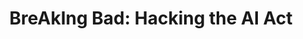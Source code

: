 ---
id: "breakingbad" # nochmal überlegen
method: "Projektseminar"
institution: "Hub of Computing and Data Science (HCDS), Fakultät für Mathematik, Informatik & Naturwissenschaften"
title: "BreAkIng Bad: Hacking the AI Act"
title_project:
title_short: "BreAkIng Bad"
period: "Apr 23 ­­- Mar 24 (12 months)"
foerderlinie: "Transferorientierte Data Literacy"
round: "2"
lecture2go: "71043"
uhh_url: "https://www.hcl.uni-hamburg.de/ddlitlab/data-literacy-lehrlabor/zweite-foerderrunde/16-breaking-bad.html"
contributors: "Lucas Memmert"
mentor: "Dr. Michaela Regneri, Fabian Burmeister"
quote: "In einem besonderen hermeneutischen Lehransatz treten die Studierenden als „Advocatus Diaboli“ auf: Die Beratungskonzepte sollen zeigen, wie der AI Act mit minimalem Aufwand erfüllt wird und dabei wirtschaftlicher Profit und Inkaufnahme von gesellschaftlichem Risiko maximiert werden können."
text: |
    ### Das Projekt BreAkIng Bad

    Der Einfluss von KI auf das Leben vieler Menschen nimmt stetig zu. Wenngleich sich hierdurch große Chancen ergeben, entstehen auch erhebliche Risiken und ethische Herausforderungen. Die neue EU-KI-Regulierung (EU AI Act) versucht, diese Chancen und Risiken in Einklang zu bringen. Die Idee des Seminars ist es, Studierende über alle Fakultäten hinweg für die Gefahren im Umgang mit KI zu sensibilisieren und gleichzeitig ein erstes Gespür für unternehmerische Praxis im Kontext potentiell gewinngefährdender Gesetze zu bekommen. Hierbei sollen die Studierenden selbst Gestaltungsspielräume entlang des Gesetzesentwurfs anhand konkreter KI-Anwendungsfälle ausloten.

    Dies soll die Studierenden befähigen, KI kritisch und verantwortungsbewusst einzusetzen. Explizites Ziel war es, auch Studierende außerhalb der Informatik anzusprechen, da es sich um eine gesamtgesellschaftliche Herausforderung handelt und u.a. ethische, juristische, technische und betriebswirtschaftliche Aspekte vereint.

    ### Rückblick und Ergebnisse

    Das zentrale Ergebnis des Lehrprojekts war die praxisnahe und kritische Vermittlung von KI-basierten Datenpraktiken an die Studierenden. Das Lehrkonzept wurde in Zusammenarbeit mit der iDIGMA GmbH entwickelt und umfasste sowohl eigene Lehrinhalte als auch Gastlehreinheiten, um Chancen und Risiken von KI aus verschiedenen Perspektiven zu beleuchten. Themengerechte Literatur- und Materialempfehlungen wurden vorbereitet, um der Heterogenität der Studierenden gerecht zu werden.

    Der EU AI Act befand sich zu Beginn des Projektzeitraums noch in der Entwurfsphase. Insofern bestand ein erster wichtiger Schritt (und somit ein erstes Zwischenergebnis) in der Aufbereitung der rechtlichen Rahmenbedingungen in einem für das Seminar und die Studierenden (im Wesentlichen Nicht-Jurist:innen) angemessenen Rahmen. Eine praxisnahe Vermittlung der Inhalte war zentrales Ziel des Seminars. Hierfür sollten die Studierenden den EU AI Act anhand eines konkreten KI-Anwendungsfalls operationalisieren.

    Ein weiteres wichtiges Zwischenergebnis war daher die Entwicklung von für das Seminar passenden KI-Anwendungsfällen. Wichtiges Kriterium für die KI-Anwendungsfälle war, dass diese technisch realistisch umsetzbar sind, einen erheblichen betriebswirtschaftlichen Nutzen bieten und gleichzeitig mit ethischen (und ggf. rechtlichen) Risiken verbunden sind. Die Anwendungsfälle wurden vom Projektteam gemeinsam mit dem Praxispartner priorisiert und ausgearbeitet. Zudem wurden Handreichungen für die Lehrenden mit weiterführenden Informationen (z.B. ethische Bedenken, Bewertungen hinsichtlich des EU AI Acts) erarbeitet.

    ### Tipps von Lehrenden für Lehrende

    Im Rahmen des Lehrprojekts konnte die Einbindung und Zusammenarbeit mit unterschiedlichen Fachbereichen und außeruniversitären Akteuren erprobt werden, was als Bereicherung empfunden wird. Gerade für vielschichtige Phänomene wie „Digitalisierung“ oder „Data Literacy“ scheint dieser übergreifende Ansatz sinnvoll. Das Projekt vereint eine Vielzahl von fachlichen Perspektiven (u.a. rechtlich, betriebswirtschaftlich, technisch, ethisch). Neben der interdisziplinären Besetzung des Projektteams wurde daher im Rahmen des projektbasierten Lehransatzes die Rolle eines internen rechtlichen Experten (einer wissenschaftlichen Hilfskraft) erprobt, welcher die Lehrpersonen und insbesondere die Studierenden durch punktuelle fachliche Beratung unterstützt hat.

    Dieser Ansatz wurde als bereichernd empfunden und als potenzieller Weg zu mehr themenübergreifenden Lehrveranstaltungen. Innerhalb des Projektteams gab es sehr unterschiedliche Vorerfahrungen zu Lehrveranstaltungen und allgemeinen Gruppenarbeitsformaten, was viele wertvolle Impulse für anpassbare, teilweise hybride Veranstaltungsformate gab.

image: "https://www.hcl.uni-hamburg.de/16955045/deepmind-x-jiptoms98-unsplash-733x414-27ecf6033a57f20346cbcf59d28c803277196de6.jpg"
image_credit: "deepmind x / unsplash"
link_external:
stine: "WiSe 2023/24:  Projektseminar https://www.stine.uni-hamburg.de/scripts/mgrqispi.dll?APPNAME=CampusNet&PRGNAME=COURSEDETAILS&ARGUMENTS=-N000000000000001,-N000689,-N0,-N387474564107055,-N387474564113056,-N0,-N0,-N0"
---